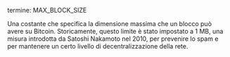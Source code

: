 termine: MAX_BLOCK_SIZE

Una costante che specifica la dimensione massima che un blocco può avere su Bitcoin. Storicamente, questo limite è stato impostato a 1 MB, una misura introdotta da Satoshi Nakamoto nel 2010, per prevenire lo spam e per mantenere un certo livello di decentralizzazione della rete.